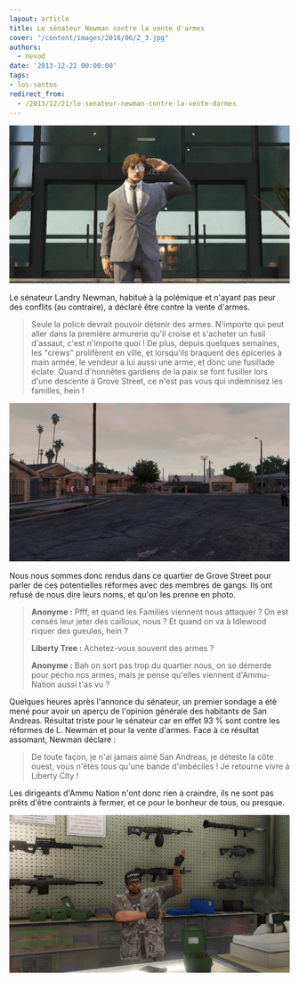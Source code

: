 ```yaml
---
layout: article
title: Le sénateur Newman contre la vente d'armes
cover: "/content/images/2016/06/2_3.jpg"
authors:
  - nevod
date: '2013-12-22 00:00:00'
tags:
- los-santos
redirect_from:
  - /2013/12/21/le-senateur-newman-contre-la-vente-darmes
---
```


![](/content/images/2016/06/2.jpg)

Le sénateur Landry Newman, habitué à la polémique et n'ayant pas peur des conflits (au contraire), a déclaré être contre la vente d'armes.

> Seule la police devrait pouvoir détenir des armes. N'importe qui peut aller dans la première armurerie qu'il croise et s'acheter un fusil d'assaut, c'est n'importe quoi ! De plus, depuis quelques semaines, les "crews" prolifèrent en ville, et lorsqu'ils braquent des épiceries à main armée, le vendeur a lui aussi une arme, et donc une fusillade éclate. Quand d'honnêtes gardiens de la paix se font fusiller lors d'une descente à Grove Street, ce n'est pas vous qui indemnisez les familles, hein !

![](/content/images/2016/06/2_1.jpg)

Nous nous sommes donc rendus dans ce quartier de Grove Street pour parler de ces potentielles réformes avec des membres de gangs. Ils ont refusé de nous dire leurs noms, et qu'on les prenne en photo.

> **Anonyme :** Pfff, et quand les Families viennent nous attaquer ? On est censés leur jeter des cailloux, nous ? Et quand on va à Idlewood niquer des gueules, hein ?
> 
> **Liberty Tree :** Achetez-vous souvent des armes ?
> 
> **Anonyme :** Bah on sort pas trop du quartier nous, on se démerde pour pécho nos armes, mais je pense qu'elles viennent d'Ammu-Nation aussi t'as vu ?

Quelques heures après l'annonce du sénateur, un premier sondage a été mené pour avoir un aperçu de l'opinion générale des habitants de San Andreas. Résultat triste pour le sénateur car en effet 93 % sont contre les réformes de L. Newman et pour la vente d'armes. Face à ce résultat assomant, Newman déclare :

> De toute façon, je n'ai jamais aimé San Andreas, je déteste la côte ouest, vous n'êtes tous qu'une bande d'imbéciles ! Je retourne vivre à Liberty City !

Les dirigeants d'Ammu Nation n'ont donc rien à craindre, ils ne sont pas prêts d'être contraints à fermer, et ce pour le bonheur de tous, ou presque.

![](/content/images/2016/06/2_2.jpg)